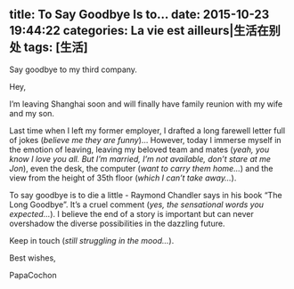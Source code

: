 title: To Say Goodbye Is to...
date: 2015-10-23 19:44:22
categories: La vie est ailleurs|生活在别处
tags: [生活]
---

Say goodbye to my third company.

<!-- more -->

Hey,
 
I’m leaving Shanghai soon and will finally have family reunion with my wife and my son.

Last time when I left my former employer, I drafted a long farewell letter full of jokes (*believe me they are funny*)…
However, today I immerse myself in the emotion of leaving, leaving my beloved team and mates (*yeah, you know I love you all. But I’m married, I’m not available, don’t stare at me Jon*), even the desk, the computer (*want to carry them home…*) and the view from the height of 35th floor (*which I can’t take away…*).
 
To say goodbye is to die a little - Raymond Chandler says in his book “The Long Goodbye”. It’s a cruel comment (*yes, the sensational words you expected…*).
I believe the end of a story is important but can never overshadow the diverse possibilities in the dazzling future.
 
Keep in touch (*still struggling in the mood…*).

Best wishes,

PapaCochon